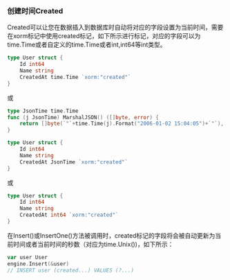 ### 创建时间Created

Created可以让您在数据插入到数据库时自动将对应的字段设置为当前时间，需要在xorm标记中使用created标记，如下所示进行标记，对应的字段可以为time.Time或者自定义的time.Time或者int,int64等int类型。

```Go
type User struct {
    Id int64
    Name string
    CreatedAt time.Time `xorm:"created"`
}
```

或

```Go
type JsonTime time.Time
func (j JsonTime) MarshalJSON() ([]byte, error) {
    return []byte(`"`+time.Time(j).Format("2006-01-02 15:04:05")+`"`), nil
}

type User struct {
    Id int64
    Name string
    CreatedAt JsonTime `xorm:"created"`
}
```

或

```Go
type User struct {
    Id int64
    Name string
    CreatedAt int64 `xorm:"created"`
}
```

在Insert()或InsertOne()方法被调用时，created标记的字段将会被自动更新为当前时间或者当前时间的秒数（对应为time.Unix())，如下所示：

```Go
var user User
engine.Insert(&user)
// INSERT user (created...) VALUES (?...)
```
